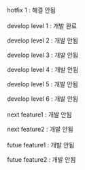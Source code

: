 
hotfix 1 : 해결 안됨
<br></br>
develop level 1 : 개발 완료

develop level 2 : 개발 안됨

develop level 3 : 개발 안됨

develop level 4 : 개발 안됨

develop level 5 : 개발 안됨

develop level 6 : 개발 안됨
<br></br>
next feature1 : 개발 안됨

next feature2 : 개발 안됨
<br></br>
futue feature1 : 개발 안됨

futue feature2 : 개발 안됨